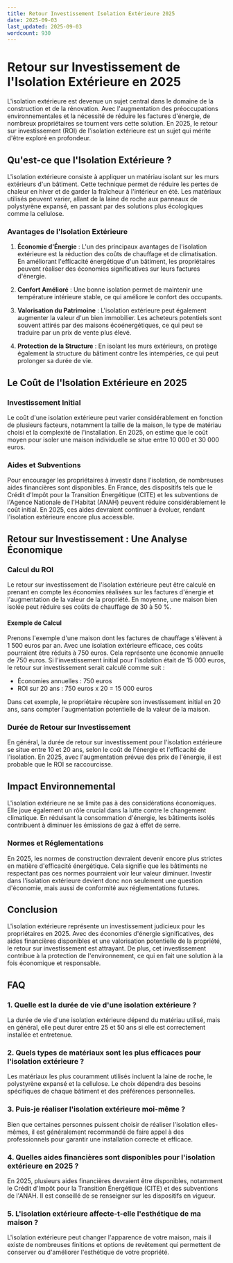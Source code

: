 ```yaml
---
title: Retour Investissement Isolation Extérieure 2025
date: 2025-09-03
last_updated: 2025-09-03
wordcount: 930
---
```


# Retour sur Investissement de l'Isolation Extérieure en 2025

L'isolation extérieure est devenue un sujet central dans le domaine de la construction et de la rénovation. Avec l'augmentation des préoccupations environnementales et la nécessité de réduire les factures d'énergie, de nombreux propriétaires se tournent vers cette solution. En 2025, le retour sur investissement (ROI) de l'isolation extérieure est un sujet qui mérite d'être exploré en profondeur.

## Qu'est-ce que l'Isolation Extérieure ?

L'isolation extérieure consiste à appliquer un matériau isolant sur les murs extérieurs d'un bâtiment. Cette technique permet de réduire les pertes de chaleur en hiver et de garder la fraîcheur à l'intérieur en été. Les matériaux utilisés peuvent varier, allant de la laine de roche aux panneaux de polystyrène expansé, en passant par des solutions plus écologiques comme la cellulose.

### Avantages de l'Isolation Extérieure

1. **Économie d'Énergie** : L'un des principaux avantages de l'isolation extérieure est la réduction des coûts de chauffage et de climatisation. En améliorant l'efficacité énergétique d'un bâtiment, les propriétaires peuvent réaliser des économies significatives sur leurs factures d'énergie.

2. **Confort Amélioré** : Une bonne isolation permet de maintenir une température intérieure stable, ce qui améliore le confort des occupants.

3. **Valorisation du Patrimoine** : L'isolation extérieure peut également augmenter la valeur d'un bien immobilier. Les acheteurs potentiels sont souvent attirés par des maisons écoénergétiques, ce qui peut se traduire par un prix de vente plus élevé.

4. **Protection de la Structure** : En isolant les murs extérieurs, on protège également la structure du bâtiment contre les intempéries, ce qui peut prolonger sa durée de vie.

## Le Coût de l'Isolation Extérieure en 2025

### Investissement Initial

Le coût d'une isolation extérieure peut varier considérablement en fonction de plusieurs facteurs, notamment la taille de la maison, le type de matériau choisi et la complexité de l'installation. En 2025, on estime que le coût moyen pour isoler une maison individuelle se situe entre 10 000 et 30 000 euros.

### Aides et Subventions

Pour encourager les propriétaires à investir dans l'isolation, de nombreuses aides financières sont disponibles. En France, des dispositifs tels que le Crédit d'Impôt pour la Transition Énergétique (CITE) et les subventions de l'Agence Nationale de l'Habitat (ANAH) peuvent réduire considérablement le coût initial. En 2025, ces aides devraient continuer à évoluer, rendant l'isolation extérieure encore plus accessible.

## Retour sur Investissement : Une Analyse Économique

### Calcul du ROI

Le retour sur investissement de l'isolation extérieure peut être calculé en prenant en compte les économies réalisées sur les factures d'énergie et l'augmentation de la valeur de la propriété. En moyenne, une maison bien isolée peut réduire ses coûts de chauffage de 30 à 50 %.

#### Exemple de Calcul

Prenons l'exemple d'une maison dont les factures de chauffage s'élèvent à 1 500 euros par an. Avec une isolation extérieure efficace, ces coûts pourraient être réduits à 750 euros. Cela représente une économie annuelle de 750 euros. Si l'investissement initial pour l'isolation était de 15 000 euros, le retour sur investissement serait calculé comme suit :

- Économies annuelles : 750 euros
- ROI sur 20 ans : 750 euros x 20 = 15 000 euros

Dans cet exemple, le propriétaire récupère son investissement initial en 20 ans, sans compter l'augmentation potentielle de la valeur de la maison.

### Durée de Retour sur Investissement

En général, la durée de retour sur investissement pour l'isolation extérieure se situe entre 10 et 20 ans, selon le coût de l'énergie et l'efficacité de l'isolation. En 2025, avec l'augmentation prévue des prix de l'énergie, il est probable que le ROI se raccourcisse.

## Impact Environnemental

L'isolation extérieure ne se limite pas à des considérations économiques. Elle joue également un rôle crucial dans la lutte contre le changement climatique. En réduisant la consommation d'énergie, les bâtiments isolés contribuent à diminuer les émissions de gaz à effet de serre.

### Normes et Réglementations

En 2025, les normes de construction devraient devenir encore plus strictes en matière d'efficacité énergétique. Cela signifie que les bâtiments ne respectant pas ces normes pourraient voir leur valeur diminuer. Investir dans l'isolation extérieure devient donc non seulement une question d'économie, mais aussi de conformité aux réglementations futures.

## Conclusion

L'isolation extérieure représente un investissement judicieux pour les propriétaires en 2025. Avec des économies d'énergie significatives, des aides financières disponibles et une valorisation potentielle de la propriété, le retour sur investissement est attrayant. De plus, cet investissement contribue à la protection de l'environnement, ce qui en fait une solution à la fois économique et responsable.

## FAQ

### 1. Quelle est la durée de vie d'une isolation extérieure ?

La durée de vie d'une isolation extérieure dépend du matériau utilisé, mais en général, elle peut durer entre 25 et 50 ans si elle est correctement installée et entretenue.

### 2. Quels types de matériaux sont les plus efficaces pour l'isolation extérieure ?

Les matériaux les plus couramment utilisés incluent la laine de roche, le polystyrène expansé et la cellulose. Le choix dépendra des besoins spécifiques de chaque bâtiment et des préférences personnelles.

### 3. Puis-je réaliser l'isolation extérieure moi-même ?

Bien que certaines personnes puissent choisir de réaliser l'isolation elles-mêmes, il est généralement recommandé de faire appel à des professionnels pour garantir une installation correcte et efficace.

### 4. Quelles aides financières sont disponibles pour l'isolation extérieure en 2025 ?

En 2025, plusieurs aides financières devraient être disponibles, notamment le Crédit d'Impôt pour la Transition Énergétique (CITE) et des subventions de l'ANAH. Il est conseillé de se renseigner sur les dispositifs en vigueur.

### 5. L'isolation extérieure affecte-t-elle l'esthétique de ma maison ?

L'isolation extérieure peut changer l'apparence de votre maison, mais il existe de nombreuses finitions et options de revêtement qui permettent de conserver ou d'améliorer l'esthétique de votre propriété.